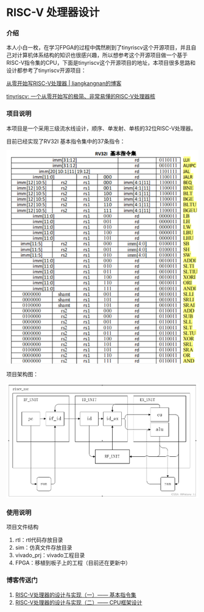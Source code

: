 # RISC-V 处理器设计

### 介绍

本人小白一枚，在学习FPGA的过程中偶然刷到了tinyriscv这个开源项目，并且自己对计算机体系结构的知识也很感兴趣，所以想参考这个开源项目做一个基于RISC-V指令集的CPU，下面是tinyriscv这个开源项目的地址，本项目很多思路和设计都参考了tinyriscv开源项目：

[从零开始写RISC-V处理器 | liangkangnan的博客](https://liangkangnan.gitee.io/2020/04/29/%E4%BB%8E%E9%9B%B6%E5%BC%80%E5%A7%8B%E5%86%99RISC-V%E5%A4%84%E7%90%86%E5%99%A8/)

[tinyriscv: 一个从零开始写的极简、非常易懂的RISC-V处理器核](https://gitee.com/liangkangnan/tinyriscv#https://gitee.com/liangkangnan/tinyriscv_vivado)

### 项目说明
本项目是一个采用三级流水线设计，顺序、单发射、单核的32位RISC-V处理器。

目前已经实现了RV32I 基本指令集中的37条指令：

![](./img/image1.png)

项目架构图：

![](./img/image2.png)

### 使用说明
项目文件结构
1.  rtl：rtl代码存放目录
2.  sim：仿真文件存放目录
3.  vivado_prj：vivado工程目录
4.  FPGA：移植到板子上的工程（目前还在更新中）
### 博客传送门

1.  [RISC-V处理器的设计与实现（一）—— 基本指令集](https://blog.csdn.net/qq_51103378/article/details/131201501?spm=1001.2014.3001.5501)
2.  [RISC-V处理器的设计与实现（二）—— CPU框架设计](https://blog.csdn.net/qq_51103378/article/details/131383341?spm=1001.2014.3001.5501)
